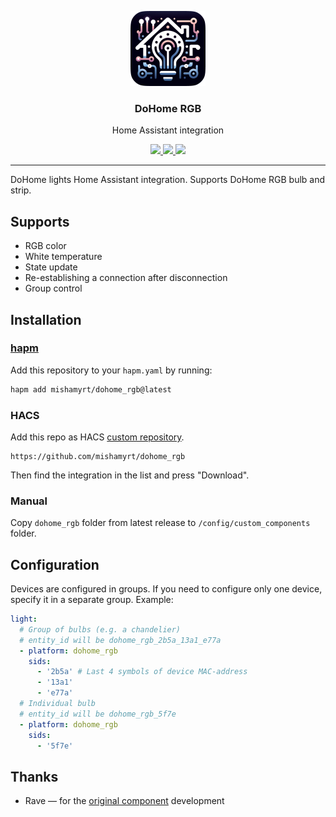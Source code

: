 <p align="center">
    <img src="./docs/logo@2x.png" width="120" />
    <h3 align="center">DoHome RGB</h3>
    <p align="center">Home Assistant integration</p>
    <p align="center">
        <a href="https://github.com/mishamyrt/dohome_rgb/actions/workflows/qa.yaml">
            <img src="https://github.com/mishamyrt/dohome_rgb/actions/workflows/qa.yaml/badge.svg" />
        </a>
        <a href="https://github.com/custom-components/hacs">
            <img src="https://img.shields.io/badge/HACS-Custom-orange.svg" />
        </a>
        <a href="https://github.com/mishamyrt/dohome_rgb/tags">
            <img src="https://img.shields.io/github/v/tag/mishamyrt/dohome_rgb.svg?sort=semver" />
        </a>
    </p>
</p>

---

DoHome lights Home Assistant integration. Supports DoHome RGB bulb and strip.

## Supports

* RGB color
* White temperature
* State update
* Re-establishing a connection after disconnection
* Group control

## Installation

### [hapm](https://github.com/mishamyrt/hapm)

Add this repository to your `hapm.yaml` by running:

```sh
hapm add mishamyrt/dohome_rgb@latest
```

### HACS

Add this repo as HACS [custom repository](https://hacs.xyz/docs/faq/custom_repositories).

```
https://github.com/mishamyrt/dohome_rgb
```

Then find the integration in the list and press "Download".

### Manual

Copy `dohome_rgb` folder from latest release to `/config/custom_components` folder.

## Configuration

Devices are configured in groups. If you need to configure only one device, specify it in a separate group. Example:

```yaml
light:
  # Group of bulbs (e.g. a chandelier)
  # entity_id will be dohome_rgb_2b5a_13a1_e77a
  - platform: dohome_rgb
    sids:
      - '2b5a' # Last 4 symbols of device MAC-address
      - '13a1'
      - 'e77a'
  # Individual bulb
  # entity_id will be dohome_rgb_5f7e
  - platform: dohome_rgb
    sids:
      - '5f7e'
```

## Thanks

* Rave — for the [original component](https://github.com/SmartArduino/DoHome/tree/master/DoHome_HassAssistant_Component) development
